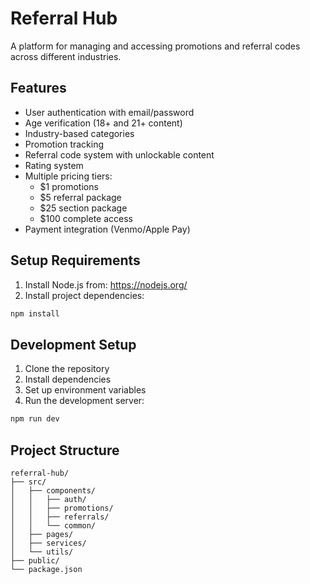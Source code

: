 # Referral Hub

A platform for managing and accessing promotions and referral codes across different industries.

## Features

- User authentication with email/password
- Age verification (18+ and 21+ content)
- Industry-based categories
- Promotion tracking
- Referral code system with unlockable content
- Rating system
- Multiple pricing tiers:
  - $1 promotions
  - $5 referral package
  - $25 section package
  - $100 complete access
- Payment integration (Venmo/Apple Pay)

## Setup Requirements

1. Install Node.js from: https://nodejs.org/
2. Install project dependencies:
```bash
npm install
```

## Development Setup

1. Clone the repository
2. Install dependencies
3. Set up environment variables
4. Run the development server:
```bash
npm run dev
```

## Project Structure

```
referral-hub/
├── src/
│   ├── components/
│   │   ├── auth/
│   │   ├── promotions/
│   │   ├── referrals/
│   │   └── common/
│   ├── pages/
│   ├── services/
│   └── utils/
├── public/
└── package.json
```

